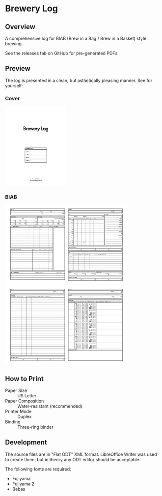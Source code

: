 # Brewery Log

## Overview

A comprehensive log for BIAB (Brew in a Bag / Brew in a Basket) style brewing.

See the releases tab on GitHub for pre-generated PDFs.

## Preview

The log is presented in a clean, but asthetically pleasing manner. See for yourself:

### Cover

<kbd><img src="preview/coverpage-1.svg" width="200"/></kbd>

### BIAB

<kbd><img src="preview/biab-1.svg" width="200" /></kbd><kbd><img src="preview/biab-2.svg" width="200" /></kbd><kbd><img src="preview/biab-3.svg" width="200" /></kbd><kbd><img src="preview/biab-4.svg" width="200" /></kbd>

## How to Print

<dl>
  <dt>Paper Size</dt>
  <dd>US Letter</dd>
  <dt>Paper Composition</dt>
  <dd>Water-resistant (recommended)</dd>
  <dt>Printer Mode</dt>
  <dd>Duplex</dd>
  <dt>Binding</dt>
  <dd>Three-ring binder</dd>
</dl>

## Development

The source files are in "Flat ODT" XML format. LibreOffice Writer was used to create them, but in theory any ODT editor should be acceptable.

The following fonts are required:

- Fujiyama
- Fujiyama 2
- Bebas
